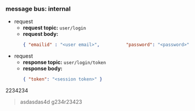 ### **message bus**: internal
  * request 
    * **request topic:** `user/login`
    * **request body:** 
      ```json
      { "emailid" : "<user email>",          "password": "<password>" }
      ```
  * request 
    * **response topic:** `user/login/token`
    * **response body:** 
      ```json
      { "token": "<session token>" }
      ```
      
2234234
> asdasdas4d
g234r23423
